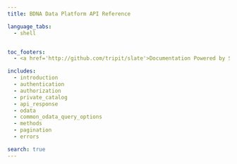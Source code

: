 ```yaml
---
title: BDNA Data Platform API Reference

language_tabs:
  - shell


toc_footers:
  - <a href='http://github.com/tripit/slate'>Documentation Powered by Slate</a>

includes:
  - introduction
  - authentication
  - authorization
  - private_catalog
  - api_response
  - odata
  - common_odata_query_options
  - methods
  - pagination
  - errors

search: true
---
```

